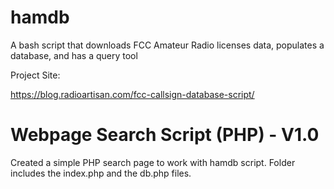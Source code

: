 # hamdb
A bash script that downloads FCC Amateur Radio licenses data, populates a database, and has a query tool

Project Site:

https://blog.radioartisan.com/fcc-callsign-database-script/

# Webpage Search Script (PHP) - V1.0
Created a simple PHP search page to work with hamdb script. Folder includes the index.php and the db.php files.

